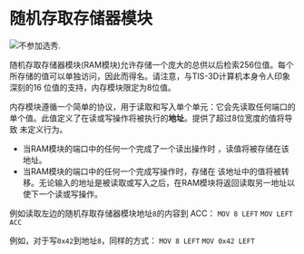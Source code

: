 # 随机存取存储器模块

![不参加选秀.](item:tis3d:module_random_access_memory)

随机存取存储器模块(RAM模块)允许存储一个庞大的总供以后检索256位值。每个所存储的值可以单独访问，因此而得名。请注意，与TIS-3D计算机本身令人印象深刻的16 位值的支持，内存模块限定为8位值。

内存模块遵循一个简单的协议，用于读取和写入单个单元：它会先读取任何端口的单个值。此值定义了在读或写操作将被执行的**地址**。提供了超过8位宽度的值将导致 未定义行为。
- 当RAM模块的端口中的任何一个完成了一个读出操作时 ，读值将被存储在该地址。
- 当RAM模块的端口中的任何一个完成写操作时，存储在 该地址中的值将被转移。无论输入的地址是被读取或写入之后，在RAM模块将返回读取另一地址以使下一个读或写操作。

例如读取左边的随机存取存储器模块地址`8`的内容到 ACC：
`MOV 8 LEFT`
`MOV LEFT ACC`

例如，对于写`0x42`到地址`8`，同样的方式：
`MOV 8 LEFT`
`MOV 0x42 LEFT`